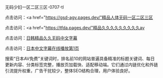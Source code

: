 
无码少妇一区二区三区-0707-tl


点击访问：<a href="https://gsd-agv.pages.dev/"精品人体无码一区二区三区</a>

点击访问：<a href="https://tfda.pages.dev/"精品久久久久久久久久久aⅴ</a>

点击访问：<a href="https://bsdf-5f5.pages.dev/">日韩精品久久无码中文字幕</a>

点击访问：<a href="https://fdhf-454.pages.dev/">日本中文字幕在线播放第1页</a>

搜索“日本AV免费”关键词时，排名前10的网站普遍具备精准的标题关键词、每日更新内容、分类标签完整，播放页加载快、适配移动端。它们通过内链优化和外链引流提升权重，广告干扰较少，整体SEO结构合理，用户体验良好。





<span style="display:none;">[Canonical link](https://github.com/li07072025/li11 ）</span>
